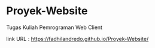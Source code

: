 # Proyek-Website
Tugas Kuliah Pemrograman Web Client

link URL : https://fadhilandredo.github.io/Proyek-Website/
